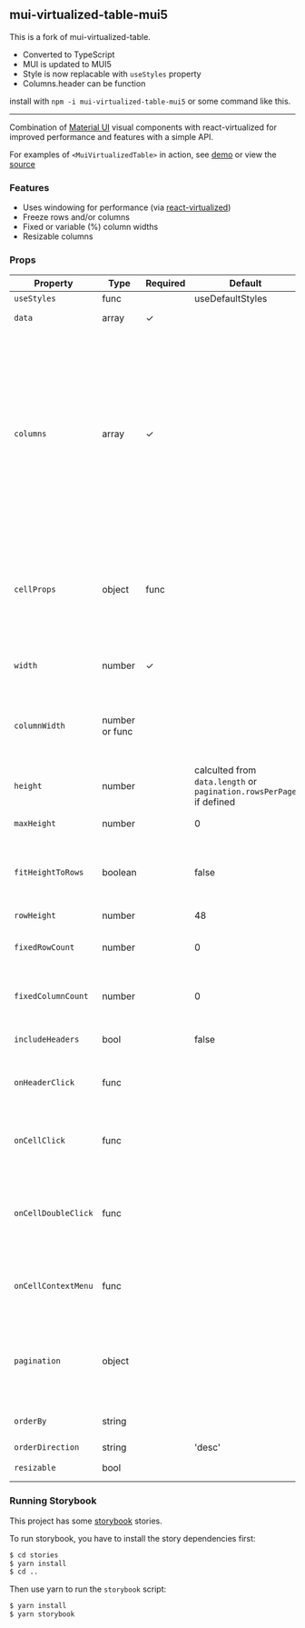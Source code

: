 ## mui-virtualized-table-mui5

This is a fork of mui-virtualized-table.

- Converted to TypeScript
- MUI is updated to MUI5
- Style is now replacable with `useStyles` property
- Columns.header can be function

install with `npm -i mui-virtualized-table-mui5` or some command like this.

---

Combination of [Material UI](http://www.material-ui.com) visual components with react-virtualized for improved performance and features with a simple API.

For examples of `<MuiVirtualizedTable>` in action, see [demo](https://techniq.github.io/mui-virtualized-table/) or view the [source](https://github.com/techniq/mui-virtualized-table/tree/master/stories)

### Features

- Uses windowing for performance (via [react-virtualized](https://github.com/bvaughn/react-virtualized))
- Freeze rows and/or columns
- Fixed or variable (%) column widths
- Resizable columns

### Props

| Property            | Type           | Required | Default                                                             | Description                                                                                                                                                                                                                                                                                                                                                                                                                                                                                             |
| ------------------- | -------------- | -------- | ------------------------------------------------------------------- | ------------------------------------------------------------------------------------------------------------------------------------------------------------------------------------------------------------------------------------------------------------------------------------------------------------------------------------------------------------------------------------------------------------------------------------------------------------------------------------------------------- |
| `useStyles`         | func           |          | useDefaultStyles                                                    |                                                                                                                                                                                                                                                                                                                                                                                                                                                                                                         |
| `data`              | array          | ✓        |                                                                     | Data to render using defined `columns`                                                                                                                                                                                                                                                                                                                                                                                                                                                                  |
| `columns`           | array          | ✓        |                                                                     | Defines the columns in the table.<br/>Column format: {'name', 'header', 'onHeaderClick', 'width', 'cell', ...cellProps }<br/>`name`: Name of header<br/>`header`: (optional) Name or Callback to display instead 'name'<br/>`onHeaderClick`: (optional) Callback when header is clicked on (has precendence over `onHeaderClick` on table<br/>`width`: (optional) Width of cell<br/>`cell`: (optional) Callback for rendering associated column cell data. Passes the row data for the associated cell. |
| `cellProps`         | object         | func     |                                                                     | Pass initial props to [TableCell](https://material-ui.com/api/table-cell/) (ex. `cellProps={{ padding: 'dense' }}`). Specifying same property within the column definition `cellProps` will override. Can also be a function which is passed `column, rowData` similiarly to `onCellClick`                                                                                                                                                                                                              |
| `width`             | number         | ✓        |                                                                     | Visible width of table. Will scroll horizontally if sum of column widths are greater than defined width                                                                                                                                                                                                                                                                                                                                                                                                 |
| `columnWidth`       | number or func |          |                                                                     | Static column widths if number, calulated based on `columns` definitons if not specificed, or can pass in a function to peform own calcuation based on data                                                                                                                                                                                                                                                                                                                                             |
| `height`            | number         |          | calculted from `data.length` or `pagination.rowsPerPage` if defined | Visible height of table. Will scroll vertically if sum of column heights are great than defined height                                                                                                                                                                                                                                                                                                                                                                                                  |
| `maxHeight`         | number         |          | 0                                                                   | Maximum height of table. Useful when using calculated                                                                                                                                                                                                                                                                                                                                                                                                                                                   |
| `fitHeightToRows`   | boolean        |          | false                                                               | Always fit the content height to row data. Only useful when using pagination and you want to reduce the height on non-full pages (will move paginator on different length results)                                                                                                                                                                                                                                                                                                                      |
| `rowHeight`         | number         |          | 48                                                                  | Height of rows                                                                                                                                                                                                                                                                                                                                                                                                                                                                                          |
| `fixedRowCount`     | number         |          | 0                                                                   | Number of rows to remain fixed at the top of the viewport (freeze rows). Based on `columns` definition order                                                                                                                                                                                                                                                                                                                                                                                            |
| `fixedColumnCount`  | number         |          | 0                                                                   | Number of columns to remain fixed at the left of the viewport (freeze columns). Based on `columns` definition order                                                                                                                                                                                                                                                                                                                                                                                     |
| `includeHeaders`    | bool           |          | false                                                               | Add header row to top of data. Useful to also set `fixedRowCount` to `1`                                                                                                                                                                                                                                                                                                                                                                                                                                |
| `onHeaderClick`     | func           |          |                                                                     | Called with column definition of header clicked on. Useful to set sort data and set `orderBy` and `orderDirection`                                                                                                                                                                                                                                                                                                                                                                                      |
| `onCellClick`       | func           |          |                                                                     | Called with column definition and row data when non-header cell is clicked on (ex. `onCellClick={(event, { column, rowData, data} ) => alert(rowData[column.name])}`)                                                                                                                                                                                                                                                                                                                                   |
| `onCellDoubleClick` | func           |          |                                                                     | Called with column definition and row data when non-header cell is double clicked on (ex. `onCellDoubleClick={(event, { column, rowData, data} ) => alert(rowData[column.name])}`)                                                                                                                                                                                                                                                                                                                      |
| `onCellContextMenu` | func           |          |                                                                     | Called with column definition when non-header cell is right clicked on (ex. `onCellContextMenu={(event, { column }) => alert(column.name)}`)                                                                                                                                                                                                                                                                                                                                                            |
| `pagination`        | object         |          |                                                                     | If defined, will add pagination to bottom of table and pass props to Material-UI's [TablePagination](https://material-ui.com/api/table-pagination/) component. Must set `count`, `onChangePage`, `page`, and `rowsPerPage` if defined.                                                                                                                                                                                                                                                                  |
| `orderBy`           | string         |          |                                                                     | If defined, will show column's header with matching `name` using [TableSortLabel](https://material-ui.com/api/table-sort-label/)                                                                                                                                                                                                                                                                                                                                                                        |
| `orderDirection`    | string         |          | 'desc'                                                              | The order of the sort direction                                                                                                                                                                                                                                                                                                                                                                                                                                                                         |
| `resizable`         | bool           |          |                                                                     | Enable column resizing handles                                                                                                                                                                                                                                                                                                                                                                                                                                                                          |

### Running Storybook

This project has some [storybook](https://github.com/storybooks/storybook) stories.

To run storybook, you have to install the story dependencies first:

```bash
$ cd stories
$ yarn install
$ cd ..
```

Then use yarn to run the `storybook` script:

```bash
$ yarn install
$ yarn storybook
```
